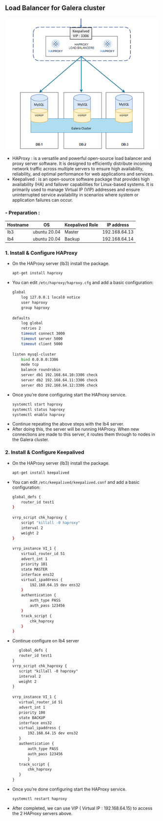 
## Load Balancer for Galera cluster

![](https://github.com/kiennt0812/WP-HAStack/blob/main/images/lb_34.png?raw=true)
- HAProxy : is a versatile and powerful open-source load balancer and proxy server software. It is designed to efficiently distribute incoming network traffic across multiple servers to ensure high availability, reliability, and optimal performance for web applications and services.
- Keepalived : is an open-source software package that provides high availability (HA) and failover capabilities for Linux-based systems. It is primarily used to manage Virtual IP (VIP) addresses and ensure uninterrupted service availability in scenarios where system or application failures can occur.

### - Preparation :

| Hostname | OS | Keepalived Role | IP address |
|--------|------|------|-------|
| lb3 | ubuntu 20.04  |  Master | 192.168.64.13 |
| lb4 | ubuntu 20.04  |  Backup | 192.168.64.14 |
 


### 1. Install & Configure HAProxy   
- On the HAProxy server (lb3) install the package.
    ```sh
    apt-get install haproxy
    ```
- You can edit `/etc/haproxy/haproxy.cfg` and add a basic configuration:  
    ```sh
    global
        log 127.0.0.1 local0 notice
        user haproxy
        group haproxy

    defaults
        log global
        retries 2
        timeout connect 3000
        timeout server 5000
        timeout client 5000

    listen mysql-cluster
        bind 0.0.0.0:3306
        mode tcp
        balance roundrobin
        server db1 192.168.64.10:3306 check
        server db2 192.168.64.11:3306 check
        server db3 192.168.64.12:3306 check

    ```
- Once you’re done configuring start the HAProxy service.
    ```diff
    systemctl start haproxy 
    systemctl status haproxy 
    systemctl enable haproxy 
    ```
- Continue repeating the above steps with the lb4 server.
- After doing this, the server will be running HAProxy. When new connections are made to this server, it routes them through to nodes in the Galera cluster.
### 2. Install & Configure Keepalived  
- On the HAProxy server (lb3) install the package.
    ```sh
    apt-get install keepalived
    ```
- You can edit `/etc/keepalived/keepalived.conf` and add a basic configuration:  
    ```sh
    global_defs {
        router_id test1
    }

    vrrp_script chk_haproxy {
        script "killall -0 haproxy"
        interval 2
        weight 2
    }
   
    vrrp_instance VI_1 {
        virtual_router_id 51
        advert_int 1
        priority 101
        state MASTER
        interface ens32
        virtual_ipaddress {
            192.168.64.15 dev ens32
        }
        authentication {
            auth_type PASS
            auth_pass 123456
        }
        track_script {
            chk_haproxy
        }
    }

    ```
- Continue configure on lb4 server
     ```diff
        global_defs {
        router_id test1
    }
    vrrp_script chk_haproxy {
        script "killall -0 haproxy"
        interval 2
        weight 2
    }
    
    vrrp_instance VI_1 {
        virtual_router_id 51                       
        advert_int 1
        priority 100                               
        state BACKUP
        interface ens32
        virtual_ipaddress {
            192.168.64.15 dev ens32
        }
        authentication {
            auth_type PASS
            auth_pass 123456
            }
        track_script {
            chk_haproxy
        }
    } 
    ```

- Once you’re done configuring start the HAProxy service.
    ```diff
    systemctl restart haproxy 
    ```

- After completed, we can use VIP ( Virtual IP : 192.168.64.15) to access the 2 HAProxy servers above. 
